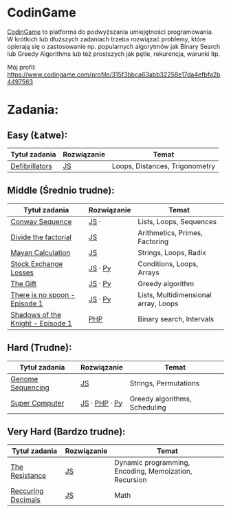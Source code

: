 # CodinGame 
[CodinGame](https://www.codingame.com/home) to platforma do podwyższania umiejętności programowania.  
W krótkich lub dłuższych zadaniach trzeba rozwiązać problemy, które opierają się o zastosowanie np. popularnych algorytmów jak Binary Search lub Greedy Algorithms lub też prostszych jak pętle, rekurencja, warunki itp.

Mój profil: https://www.codingame.com/profile/315f3bbca63abb32258e17da4efbfa2b4497563

# Zadania:

## Easy (Łatwe): 
| Tytuł zadania          | Rozwiązanie                                                                           | Temat                          |
| -------------- | ------------------------------------------------------------------------------------- | ------------------------------ |
| [Defibrillators](https://www.codingame.com/training/easy/defibrillators) | [JS](https://github.com/capo1/codinggames/blob/master/easy/js/easy-defibrillators.js) | Loops, Distances, Trigonometry |



## Middle (Średnio trudne): 
| Tytuł zadania          | Rozwiązanie                                                                           | Temat                          |
| -------------- | ------------------------------------------------------------------------------------- | ------------------------------ |
| [Conway Sequence](https://www.codingame.com/training/medium/conway-sequence) | [JS](https://github.com/capo1/codinggames/blob/master/medium/js/medium-conaway-sequence.js) &middot; | Lists, Loops, Sequences |
|[Divide the factorial](https://www.codingame.com/training/medium/divide-the-factorial)|[JS](https://github.com/capo1/codinggames/blob/master/medium/js/medium-divide-the-factorial.js)|Arithmetics, Primes, Factoring|
|[Mayan Calculation](https://www.codingame.com/training/medium/mayan-calculation)|[JS](https://github.com/capo1/codinggames/blob/master/medium/js/medium-mayan-calculation.js)|Strings, Loops, Radix|
|[Stock Exchange Losses](https://www.codingame.com/training/medium/stock-exchange-losses)|[JS](https://github.com/capo1/codinggames/blob/master/medium/js/medium-stock-exchange-losses.js) &middot; [Py](https://github.com/capo1/codinggames/blob/master/medium/py/medium-stock-exchange-losses.py)|Conditions, Loops, Arrays|
|[The Gift](https://www.codingame.com/training/medium/the-gift)|[JS](https://github.com/capo1/codinggames/blob/master/medium/js/medium-the-gift.js) &middot; [Py](https://github.com/capo1/codinggames/blob/master/medium/py/medium-the-gift.py)| Greedy algorithm |
|[There is no spoon - Episode 1](https://www.codingame.com/training/medium/there-is-no-spoon-episode-1)|[JS](https://github.com/capo1/codinggames/blob/master/medium/js/medium-there-is-no-spoon-ep1.js) &middot; [Py](https://github.com/capo1/codinggames/blob/master/medium/py/medium-there-is-no-spoon-ep1.py)| Lists, Multidimensional array, Loops|
|[Shadows of the Knight - Episode 1](https://www.codingame.com/ide/puzzle/shadows-of-the-knight-episode-1)|[PHP](https://github.com/capo1/codinggames/blob/master/medium/php/mediun-shadows-of-the-knight-episode-1.php) | Binary search, Intervals|



## Hard (Trudne): 
| Tytuł zadania          | Rozwiązanie                                                                           | Temat                          |
| -------------- | ------------------------------------------------------------------------------------- | ------------------------------ |
| [Genome Sequencing](https://www.codingame.com/training/hard/genome-sequencing) | [JS](https://github.com/capo1/codinggames/blob/master/hard/js/hard-genome-sequencing.js)| Strings, Permutations |
| [Super Computer](https://www.codingame.com/training/hard/super-computer) | [JS](https://github.com/capo1/codinggames/blob/master/hard/js/hard-super-computer.js) &middot; [PHP](https://github.com/capo1/codinggames/blob/master/hard/php/hard-super-computer.php) &middot; [Py](https://github.com/capo1/codinggames/blob/master/hard/js/hard-super-computer.py)| Greedy algorithms, Scheduling |



## Very Hard (Bardzo trudne): 
| Tytuł zadania          | Rozwiązanie                                                                           | Temat                          |
| -------------- | ------------------------------------------------------------------------------------- | ------------------------------ |
| [The Resistance](https://www.codingame.com/training/expert/the-resistance) | [JS](https://github.com/capo1/codinggames/blob/master/very-hard/js/very-hard-the-resistance.js)| Dynamic programming, Encoding, Memoization, Recursion |
| [Reccuring Decimals](https://www.codingame.com/training/expert/recurring-decimals) | [JS](https://github.com/capo1/codinggames/blob/master/very-hard/js/very-hard-recurring-decimals.js) | Math |






